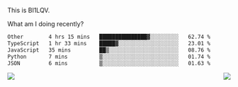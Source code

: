 This is BI1LQV.

What am I doing recently?

<!--START_SECTION:waka-->

```txt
Other        4 hrs 15 mins   ███████████████▓░░░░░░░░░   62.74 %
TypeScript   1 hr 33 mins    █████▓░░░░░░░░░░░░░░░░░░░   23.01 %
JavaScript   35 mins         ██▒░░░░░░░░░░░░░░░░░░░░░░   08.76 %
Python       7 mins          ▒░░░░░░░░░░░░░░░░░░░░░░░░   01.74 %
JSON         6 mins          ▒░░░░░░░░░░░░░░░░░░░░░░░░   01.63 %
```

<!--END_SECTION:waka-->
<img align="right" src="https://github-readme-stats.vercel.app/api?username=bi1lqv&show_icons=true&count_private=true">

<img src="https://metrics.lecoq.io/bi1lqv?template=classic&base.activity=0&base.community=0&base.repositories=0&base.metadata=0&isocalendar=1&base=header%2C%20activity%2C%20community%2C%20repositories%2C%20metadata&base.indepth=false&base.hireable=false&isocalendar=false&isocalendar.duration=full-year&config.timezone=Asia%2FShanghai">
